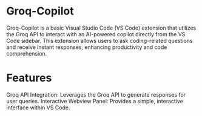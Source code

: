 # Groq-Copilot

Groq-Copilot is a basic Visual Studio Code (VS Code) extension that utilizes the Groq API to interact with an AI-powered copilot directly from the VS Code sidebar. This extension allows users to ask coding-related questions and receive instant responses, enhancing productivity and code comprehension.

# Features

Groq API Integration: Leverages the Groq API to generate responses for user queries.
Interactive Webview Panel: Provides a simple, interactive interface within VS Code.
